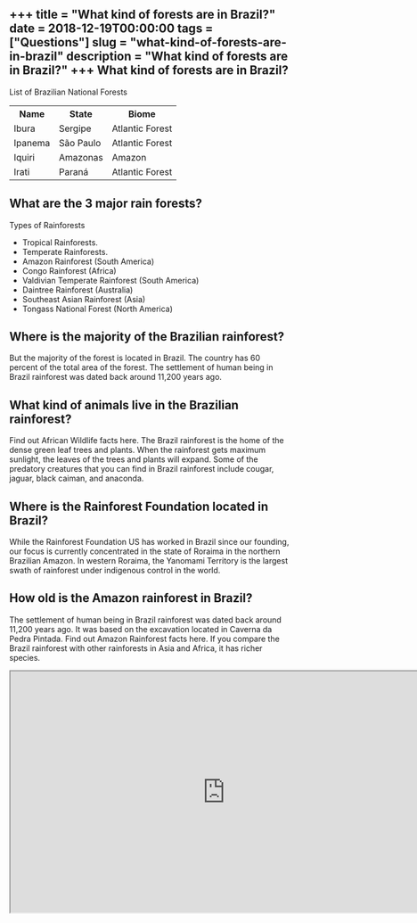 +++
title = "What kind of forests are in Brazil?"
date = 2018-12-19T00:00:00
tags = ["Questions"]
slug = "what-kind-of-forests-are-in-brazil"
description = "What kind of forests are in Brazil?"
+++
What kind of forests are in Brazil?
-----------------------------------

List of Brazilian National Forests

<table><tr><th>Name</th><th>State</th><th>Biome</th></tr><tr><td>Ibura</td><td>Sergipe</td><td>Atlantic Forest</td></tr><tr><td>Ipanema</td><td>São Paulo</td><td>Atlantic Forest</td></tr><tr><td>Iquiri</td><td>Amazonas</td><td>Amazon</td></tr><tr><td>Irati</td><td>Paraná</td><td>Atlantic Forest</td></tr></table>

What are the 3 major rain forests?
----------------------------------

Types of Rainforests

- Tropical Rainforests.
- Temperate Rainforests.
- Amazon Rainforest (South America)
- Congo Rainforest (Africa)
- Valdivian Temperate Rainforest (South America)
- Daintree Rainforest (Australia)
- Southeast Asian Rainforest (Asia)
- Tongass National Forest (North America)

Where is the majority of the Brazilian rainforest?
--------------------------------------------------

But the majority of the forest is located in Brazil. The country has 60 percent of the total area of the forest. The settlement of human being in Brazil rainforest was dated back around 11,200 years ago.

What kind of animals live in the Brazilian rainforest?
------------------------------------------------------

Find out African Wildlife facts here. The Brazil rainforest is the home of the dense green leaf trees and plants. When the rainforest gets maximum sunlight, the leaves of the trees and plants will expand. Some of the predatory creatures that you can find in Brazil rainforest include cougar, jaguar, black caiman, and anaconda.

Where is the Rainforest Foundation located in Brazil?
-----------------------------------------------------

While the Rainforest Foundation US has worked in Brazil since our founding, our focus is currently concentrated in the state of Roraima in the northern Brazilian Amazon. In western Roraima, the Yanomami Territory is the largest swath of rainforest under indigenous control in the world.

How old is the Amazon rainforest in Brazil?
-------------------------------------------

The settlement of human being in Brazil rainforest was dated back around 11,200 years ago. It was based on the excavation located in Caverna da Pedra Pintada. Find out Amazon Rainforest facts here. If you compare the Brazil rainforest with other rainforests in Asia and Africa, it has richer species.

<iframe allow="accelerometer; autoplay; clipboard-write; encrypted-media; gyroscope; picture-in-picture" allowfullscreen="" class="__youtube_prefs__  epyt-is-override  no-lazyload" data-no-lazy="1" data-origheight="433" data-origwidth="770" data-skipgform_ajax_framebjll="" height="433" id="_ytid_22019" loading="lazy" src="https://www.youtube.com/embed/SAZAKPUQMw0?enablejsapi=1&autoplay=0&cc_load_policy=0&cc_lang_pref=&iv_load_policy=1&loop=0&modestbranding=0&rel=1&fs=1&playsinline=0&autohide=2&theme=dark&color=red&controls=1&" title="YouTube player" width="770"></iframe>